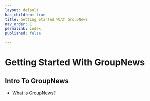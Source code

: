 ```yaml
---
layout: default
has_children: true
title: Getting Started With GroupNews
nav_order: 1
permalink: index
published: false

---
```

# Getting Started With GroupNews

## Intro To GroupNews

* [What is GroupNews?](/getting-started/what-is-groupnews)